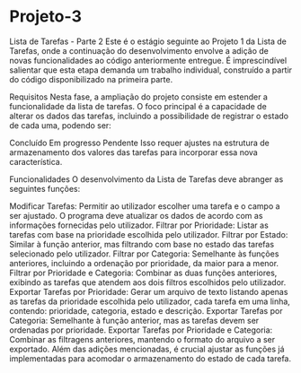 # Projeto-3

Lista de Tarefas - Parte 2
Este é o estágio seguinte ao Projeto 1 da Lista de Tarefas, onde a continuação do desenvolvimento envolve a adição de novas funcionalidades ao código anteriormente entregue. É imprescindível salientar que esta etapa demanda um trabalho individual, construído a partir do código disponibilizado na primeira parte.

Requisitos
Nesta fase, a ampliação do projeto consiste em estender a funcionalidade da lista de tarefas. O foco principal é a capacidade de alterar os dados das tarefas, incluindo a possibilidade de registrar o estado de cada uma, podendo ser:

Concluído
Em progresso
Pendente
Isso requer ajustes na estrutura de armazenamento dos valores das tarefas para incorporar essa nova característica.

Funcionalidades
O desenvolvimento da Lista de Tarefas deve abranger as seguintes funções:

Modificar Tarefas: Permitir ao utilizador escolher uma tarefa e o campo a ser ajustado. O programa deve atualizar os dados de acordo com as informações fornecidas pelo utilizador.
Filtrar por Prioridade: Listar as tarefas com base na prioridade escolhida pelo utilizador.
Filtrar por Estado: Similar à função anterior, mas filtrando com base no estado das tarefas selecionado pelo utilizador.
Filtrar por Categoria: Semelhante às funções anteriores, incluindo a ordenação por prioridade, da maior para a menor.
Filtrar por Prioridade e Categoria: Combinar as duas funções anteriores, exibindo as tarefas que atendem aos dois filtros escolhidos pelo utilizador.
Exportar Tarefas por Prioridade: Gerar um arquivo de texto listando apenas as tarefas da prioridade escolhida pelo utilizador, cada tarefa em uma linha, contendo: prioridade, categoria, estado e descrição.
Exportar Tarefas por Categoria: Semelhante à função anterior, mas as tarefas devem ser ordenadas por prioridade.
Exportar Tarefas por Prioridade e Categoria: Combinar as filtragens anteriores, mantendo o formato do arquivo a ser exportado.
Além das adições mencionadas, é crucial ajustar as funções já implementadas para acomodar o armazenamento do estado de cada tarefa.
